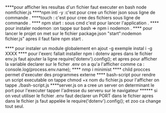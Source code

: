 
****pour afficher les resultas d'un fichier faut executer en bash node nomfichier.js
****npm inti -y :c'est pour cree un fichier json sous ligne de commande .
****touch : c'est pour cree des fichiers sous ligne de commande .
**** npm start : sous cmd c'est pour lancer l'application .
**** pour instaler nodemon :on tappe sur bash => npm i nodemon .
**** pour lancer le projet on met sur le fichier package.json  "start":nodemon fichier.js" apres il faut faire npm start .

**** pour instaler un module globalement en ajout -g exemple instal i -g XXXX
**** pour l'exerc fallait installer npm i dotenv apres dans le fichier env.js faut ajouter la ligne require('dotenv').config();
et apres pour afficher la variable declarer sur le ficher .env on a qu'a l'afficher comme ca :
console.log(process.env.name);
**** nmp i minimist 
**** child procces permet d'executer des programmes externe
**** bash-script pour rendre un script executable on tappe 
chmod +x  nom du fichier.js pour l'afficher on tappe ./bash-script.js
****server.js  on a cree un server on determinant le port pour l'executer tapper l'adresse du serveru sur le navigateur 
****** si on veut utiliser le fichier .env
faut declarer un PORT dans le fichier apres dans le fichier js faut appelée
le require('dotenv').config(); et zoo ca change tout seul.
